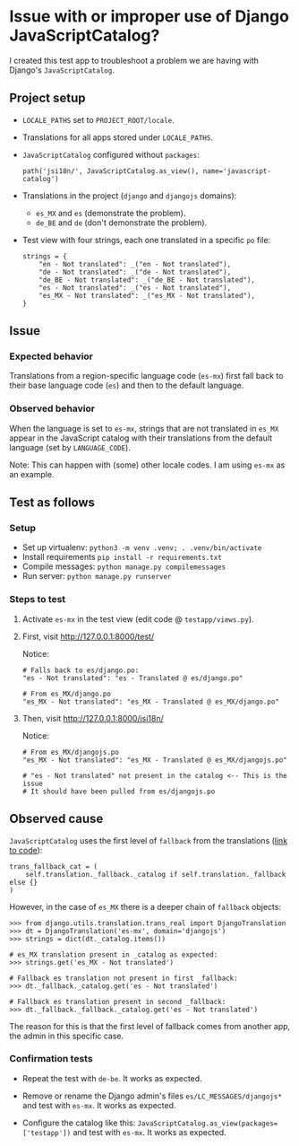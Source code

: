 # Issue with or improper use of Django JavaScriptCatalog?

I created this test app to troubleshoot a problem we are having with Django's `JavaScriptCatalog`.

## Project setup

* `LOCALE_PATHS` set to `PROJECT_ROOT/locale`.
* Translations for all apps stored under `LOCALE_PATHS`.
* `JavaScriptCatalog` configured without `packages`:

    ```
    path('jsi18n/', JavaScriptCatalog.as_view(), name='javascript-catalog')
    ```

* Translations in the project (`django` and `djangojs` domains):
  * `es_MX` and `es` (demonstrate the problem).
  * `de_BE` and `de` (don't demonstrate the problem).
* Test view with four strings, each one translated in a specific `po` file:

    ```
    strings = {
        "en - Not translated": _("en - Not translated"),
        "de - Not translated": _("de - Not translated"),
        "de_BE - Not translated": _("de_BE - Not translated"),
        "es - Not translated": _("es - Not translated"),
        "es_MX - Not translated": _("es_MX - Not translated"),
    }
    ```

## Issue

### Expected behavior
Translations from a region-specific language code (`es-mx`) first fall back to their base language code
(`es`) and then to the default language.

### Observed behavior
When the language is set to `es-mx`, strings that are not translated in `es_MX` appear in the JavaScript
catalog with their translations from the default language (set by `LANGUAGE_CODE`).

Note: This can happen with (some) other locale codes. I am using `es-mx` as an example.

## Test as follows

### Setup
* Set up virtualenv: `python3 -m venv .venv; . .venv/bin/activate`
* Install requirements `pip install -r requirements.txt`
* Compile messages:  `python manage.py compilemessages`
* Run server: `python manage.py runserver`

### Steps to test
1. Activate `es-mx` in the test view (edit code @ `testapp/views.py`).
2. First, visit http://127.0.0.1:8000/test/

    Notice:

    ```
    # Falls back to es/django.po: 
    "es - Not translated": "es - Translated @ es/django.po"
   
    # From es_MX/django.po
    "es_MX - Not translated": "es_MX - Translated @ es_MX/django.po" 
    ```

3. Then, visit http://127.0.0.1:8000/jsi18n/

    Notice:

    ```
    # From es_MX/djangojs.po
    "es_MX - Not translated": "es_MX - Translated @ es_MX/djangojs.po"
    
    # "es - Not translated" not present in the catalog <-- This is the issue
    # It should have been pulled from es/djangojs.po
   ```


## Observed cause

`JavaScriptCatalog` uses the first level of `fallback` from the translations
([link to code](https://github.com/django/django/blob/f81032572107846922745b68d5b7191058fdd5f5/django/views/i18n.py#L279-L281)):

    trans_fallback_cat = (
        self.translation._fallback._catalog if self.translation._fallback else {}
    )

However, in the case of `es_MX` there is a deeper chain of `fallback` objects: 

    >>> from django.utils.translation.trans_real import DjangoTranslation
    >>> dt = DjangoTranslation('es-mx', domain='djangojs')
    >>> strings = dict(dt._catalog.items())

    # es_MX translation present in _catalog as expected:
    >>> strings.get('es_MX - Not translated')  

    # Fallback es translation not present in first _fallback:
    >>> dt._fallback._catalog.get('es - Not translated')

    # Fallback es translation present in second _fallback:
    >>> dt._fallback._fallback._catalog.get('es - Not translated') 

The reason for this is that the first level of fallback comes from another app,
the admin in this specific case.


### Confirmation tests

* Repeat the test with `de-be`. It works as expected.

* Remove or rename the Django admin's files `es/LC_MESSAGES/djangojs*` and test with `es-mx`.
It works as expected.

* Configure the catalog like this: `JavaScriptCatalog.as_view(packages=['testapp'])`
and test with `es-mx`.  It works as expected.
